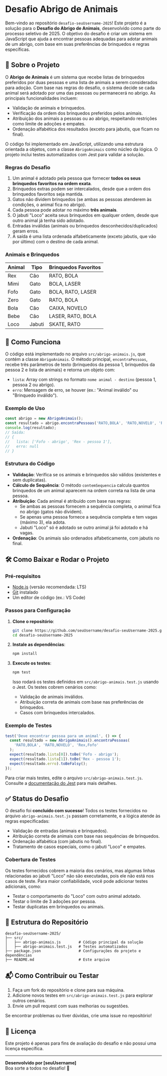 # Desafio Abrigo de Animais

Bem-vindo ao repositório `desafio-seuUsername-2025`! Este projeto é a solução para o **Desafio do Abrigo de Animais**, desenvolvido como parte do processo seletivo de 2025. O objetivo do desafio é criar um sistema em JavaScript que ajuda a encontrar pessoas adequadas para adotar animais de um abrigo, com base em suas preferências de brinquedos e regras específicas.

## 📖 Sobre o Projeto

O **Abrigo de Animais** é um sistema que recebe listas de brinquedos preferidos por duas pessoas e uma lista de animais a serem considerados para adoção. Com base nas regras do desafio, o sistema decide se cada animal será adotado por uma das pessoas ou permanecerá no abrigo. As principais funcionalidades incluem:

- Validação de animais e brinquedos.
- Verificação da ordem dos brinquedos preferidos pelos animais.
- Atribuição dos animais a pessoas ou ao abrigo, respeitando restrições como limite de adoções e empates.
- Ordenação alfabética dos resultados (exceto para jabutis, que ficam no final).

O código foi implementado em JavaScript, utilizando uma estrutura orientada a objetos, com a classe `AbrigoAnimais` como núcleo da lógica. O projeto inclui testes automatizados com Jest para validar a solução.

### Regras do Desafio
1. Um animal é adotado pela pessoa que fornecer **todos os seus brinquedos favoritos na ordem exata**.
2. Brinquedos extras podem ser intercalados, desde que a ordem dos brinquedos favoritos seja mantida.
3. Gatos não dividem brinquedos (se ambas as pessoas atenderem às condições, o animal fica no abrigo).
4. Cada pessoa pode adotar no máximo **três animais**.
5. O jabuti "Loco" aceita seus brinquedos em qualquer ordem, desde que outro animal já tenha sido adotado.
6. Entradas inválidas (animais ou brinquedos desconhecidos/duplicados) geram erros.
7. A saída é uma lista ordenada alfabeticamente (exceto jabutis, que vão por último) com o destino de cada animal.

### Animais e Brinquedos
| Animal | Tipo   | Brinquedos Favoritos        |
|--------|--------|-----------------------------|
| Rex    | Cão    | RATO, BOLA                  |
| Mimi   | Gato   | BOLA, LASER                 |
| Fofo   | Gato   | BOLA, RATO, LASER           |
| Zero   | Gato   | RATO, BOLA                  |
| Bola   | Cão    | CAIXA, NOVELO               |
| Bebe   | Cão    | LASER, RATO, BOLA           |
| Loco   | Jabuti | SKATE, RATO                 |

## 🚀 Como Funciona

O código está implementado no arquivo `src/abrigo-animais.js`, que contém a classe `AbrigoAnimais`. O método principal, `encontraPessoas`, recebe três parâmetros de texto (brinquedos da pessoa 1, brinquedos da pessoa 2 e lista de animais) e retorna um objeto com:
- `lista`: Array com strings no formato `nome animal - destino` (pessoa 1, pessoa 2 ou abrigo).
- `erro`: Mensagem de erro, se houver (ex.: "Animal inválido" ou "Brinquedo inválido").

### Exemplo de Uso
```javascript
const abrigo = new AbrigoAnimais();
const resultado = abrigo.encontraPessoas('RATO,BOLA', 'RATO,NOVELO', 'Rex,Fofo');
console.log(resultado);
// Saída:
// {
//   lista: ['Fofo - abrigo', 'Rex - pessoa 1'],
//   erro: null
// }
```

### Estrutura do Código
- **Validação**: Verifica se os animais e brinquedos são válidos (existentes e sem duplicatas).
- **Cálculo de Sequência**: O método `contemSequencia` calcula quantos brinquedos de um animal aparecem na ordem correta na lista de uma pessoa.
- **Atribuição**: Cada animal é atribuído com base nas regras:
  - Se ambas as pessoas fornecem a sequência completa, o animal fica no abrigo (gatos não dividem).
  - Se apenas uma pessoa fornece a sequência completa e tem vagas (máximo 3), ela adota.
  - Jabuti "Loco" só é adotado se outro animal já foi adotado e há vagas.
- **Ordenação**: Os animais são ordenados alfabeticamente, com jabutis no final.

## 🛠️ Como Baixar e Rodar o Projeto

### Pré-requisitos
- [Node.js](https://nodejs.org/) (versão recomendada: LTS)
- [Git](https://git-scm.com/) instalado
- Um editor de código (ex.: VS Code)

### Passos para Configuração
1. **Clone o repositório**:
   ```bash
   git clone https://github.com/seuUsername/desafio-seuUsername-2025.git
   cd desafio-seuUsername-2025
   ```

2. **Instale as dependências**:
   ```bash
   npm install
   ```

3. **Execute os testes**:
   ```bash
   npm test
   ```

   Isso rodará os testes definidos em `src/abrigo-animais.test.js` usando o Jest. Os testes cobrem cenários como:
   - Validação de animais inválidos.
   - Atribuição correta de animais com base nas preferências de brinquedos.
   - Casos com brinquedos intercalados.

### Exemplo de Testes
```javascript
test('Deve encontrar pessoa para um animal', () => {
  const resultado = new AbrigoAnimais().encontraPessoas(
    'RATO,BOLA', 'RATO,NOVELO', 'Rex,Fofo'
  );
  expect(resultado.lista[0]).toBe('Fofo - abrigo');
  expect(resultado.lista[1]).toBe('Rex - pessoa 1');
  expect(resultado.erro).toBeFalsy();
});
```

Para criar mais testes, edite o arquivo `src/abrigo-animais.test.js`. Consulte a [documentação do Jest](https://jestjs.io/docs/getting-started) para mais detalhes.

## ✅ Status do Desafio
O desafio foi **concluído com sucesso**! Todos os testes fornecidos no arquivo `abrigo-animais.test.js` passam corretamente, e a lógica atende às regras especificadas:
- Validação de entradas (animais e brinquedos).
- Atribuição correta de animais com base nas sequências de brinquedos.
- Ordenação alfabética (com jabutis no final).
- Tratamento de casos especiais, como o jabuti "Loco" e empates.

### Cobertura de Testes
Os testes fornecidos cobrem a maioria dos cenários, mas algumas linhas relacionadas ao jabuti "Loco" não são executadas, pois ele não está nos casos de teste. Para maior confiabilidade, você pode adicionar testes adicionais, como:
- Testar o comportamento do "Loco" com outro animal adotado.
- Testar o limite de 3 adoções por pessoa.
- Testar duplicatas em brinquedos ou animais.

## 📂 Estrutura do Repositório
```
desafio-seuUsername-2025/
├── src/
│   ├── abrigo-animais.js        # Código principal da solução
│   ├── abrigo-animais.test.js   # Testes automatizados
├── package.json                 # Configurações do projeto e dependências
├── README.md                    # Este arquivo
```

## 📬 Como Contribuir ou Testar
1. Faça um fork do repositório e clone para sua máquina.
2. Adicione novos testes em `src/abrigo-animais.test.js` para explorar outros cenários.
3. Envie um pull request com suas melhorias ou sugestões.

Se encontrar problemas ou tiver dúvidas, crie uma issue no repositório!

## 📜 Licença
Este projeto é apenas para fins de avaliação do desafio e não possui uma licença específica.

---

**Desenvolvido por [seuUsername]**  
Boa sorte a todos no desafio! 🐾